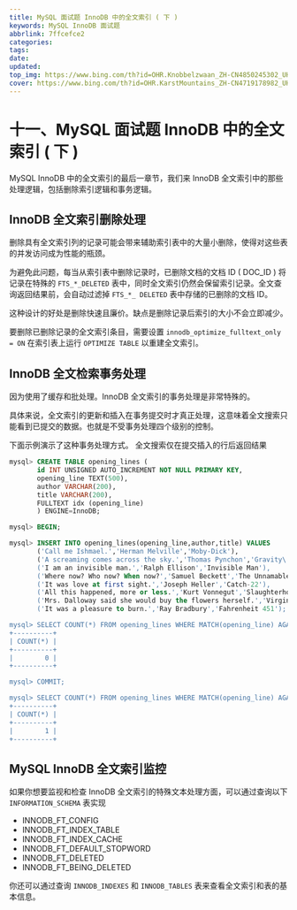 ```yaml
---
title: MySQL 面试题 InnoDB 中的全文索引 ( 下 )
keywords: MySQL InnoDB 面试题
abbrlink: 7ffcefce2
categories: 
tags: 
date: 
updated: 
top_img: https://www.bing.com/th?id=OHR.Knobbelzwaan_ZH-CN4850245302_UHD.jpg
cover: https://www.bing.com/th?id=OHR.KarstMountains_ZH-CN4719178982_UHD.jpg
---
```

# 十一、MySQL 面试题 InnoDB 中的全文索引 ( 下 )

MySQL InnoDB 中的全文索引的最后一章节，我们来 InnoDB 全文索引中的那些处理逻辑，包括删除索引逻辑和事务逻辑。

## InnoDB 全文索引删除处理

删除具有全文索引列的记录可能会带来辅助索引表中的大量小删除，使得对这些表的并发访问成为性能的瓶颈。

为避免此问题，每当从索引表中删除记录时，已删除文档的文档 ID ( DOC_ID ) 将记录在特殊的 `FTS_*_DELETED` 表中，同时全文索引仍然会保留索引记录。全文查询返回结果前，会自动过滤掉 `FTS_*_ DELETED` 表中存储的已删除的文档 ID。

这种设计的好处是删除快速且廉价。缺点是删除记录后索引的大小不会立即减少。

要删除已删除记录的全文索引条目，需要设置 `innodb_optimize_fulltext_only = ON` 在索引表上运行 `OPTIMIZE TABLE` 以重建全文索引。

## InnoDB 全文检索事务处理

因为使用了缓存和批处理。InnoDB 全文索引的事务处理是非常特殊的。

具体来说，全文索引的更新和插入在事务提交时才真正处理，这意味着全文搜索只能看到已提交的数据。也就是不受事务处理四个级别的控制。

下面示例演示了这种事务处理方式。 全文搜索仅在提交插入的行后返回结果

```sql
mysql> CREATE TABLE opening_lines (
       id INT UNSIGNED AUTO_INCREMENT NOT NULL PRIMARY KEY,
       opening_line TEXT(500),
       author VARCHAR(200),
       title VARCHAR(200),
       FULLTEXT idx (opening_line)
       ) ENGINE=InnoDB;

mysql> BEGIN;

mysql> INSERT INTO opening_lines(opening_line,author,title) VALUES
       ('Call me Ishmael.','Herman Melville','Moby-Dick'),
       ('A screaming comes across the sky.','Thomas Pynchon','Gravity\'s Rainbow'),
       ('I am an invisible man.','Ralph Ellison','Invisible Man'),
       ('Where now? Who now? When now?','Samuel Beckett','The Unnamable'),
       ('It was love at first sight.','Joseph Heller','Catch-22'),
       ('All this happened, more or less.','Kurt Vonnegut','Slaughterhouse-Five'),
       ('Mrs. Dalloway said she would buy the flowers herself.','Virginia Woolf','Mrs. Dalloway'),
       ('It was a pleasure to burn.','Ray Bradbury','Fahrenheit 451');

mysql> SELECT COUNT(*) FROM opening_lines WHERE MATCH(opening_line) AGAINST('Ishmael');
+----------+
| COUNT(*) |
+----------+
|        0 |
+----------+

mysql> COMMIT;

mysql> SELECT COUNT(*) FROM opening_lines WHERE MATCH(opening_line) AGAINST('Ishmael');
+----------+
| COUNT(*) |
+----------+
|        1 |
+----------+
```

## MySQL InnoDB 全文索引监控

如果你想要监视和检查 InnoDB 全文索引的特殊文本处理方面，可以通过查询以下 `INFORMATION_SCHEMA` 表实现

- INNODB_FT_CONFIG
- INNODB_FT_INDEX_TABLE
- INNODB_FT_INDEX_CACHE
- INNODB_FT_DEFAULT_STOPWORD
- INNODB_FT_DELETED
- INNODB_FT_BEING_DELETED

你还可以通过查询 `INNODB_INDEXES` 和 `INNODB_TABLES` 表来查看全文索引和表的基本信息。